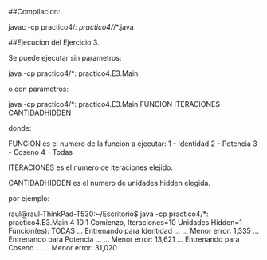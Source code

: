 ##Compilacion:

javac -cp practico4/*: practico4/*/*.java


##Ejecucion del Ejercicio 3.

Se puede ejecutar sin parametros:

java -cp practico4/*: practico4.E3.Main

o con parametros:

java -cp practico4/*: practico4.E3.Main FUNCION ITERACIONES CANTIDADHIDDEN

donde:
 
FUNCION es el numero de la funcion a ejecutar:
1 - Identidad
2 - Potencia
3 - Coseno
4 - Todas

ITERACIONES es el numero de iteraciones elejido.

CANTIDADHIDDEN es el numero de unidades hidden elegida.


por ejemplo: 

raul@raul-ThinkPad-T530:~/Escritorio$ java -cp practico4/*: practico4.E3.Main 4 10 1
Comienzo, Iteraciones=10 Unidades Hidden=1 Funcion(es): TODAS
... Entrenando para Identidad ...
... Menor error: 1,335
... Entrenando para Potencia ...
... Menor error: 13,621
... Entrenando para Coseno ...
... Menor error: 31,020
